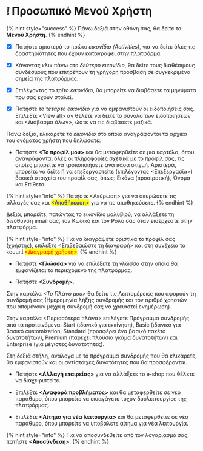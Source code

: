 # ❕ Προσωπικό Μενού Χρήστη

{% hint style="success" %}
Πάνω δεξιά στην οθόνη σας, θα δείτε το **Μενού Χρήστη**.
{% endhint %}

* [x] Πατήστε αριστερά το πρώτο _εικονίδιο (Activities)_, για να δείτε όλες τις δραστηριότητες που έχουν καταγραφεί στην πλατφόρμα.
* [x] Κάνοντας κλικ πάνω στο _δεύτερο εικονίδιο_, θα δείτε τους διαθέσιμους συνδέσμους που επιτρέπουν τη γρήγορη πρόσβαση σε συγκεκριμένα σημεία της πλατφόρμας.
* [x] Επιλέγοντας το _τρίτο εικονίδιο_, θα μπορείτε να διαβάσετε τα μηνύματα που σας έχουν σταλεί.
* [x] Πατήστε _το τέταρτο εικονίδιο_ για να εμφανιστούν οι ειδοποιήσεις σας. Επιλέξτε \<View all> αν θέλετε να δείτε το σύνολο των ειδοποιήσεων και <Διάβασμα όλων>, ώστε να τις διαβάσετε μαζικά.



Πάνω δεξιά, κλικάρετε το _εικονίδιο_ στο οποίο αναγράφονται τα αρχικά του ονόματος χρήστη που δηλώσατε:

* Πατήστε **<Το προφίλ μου>** και θα μεταφερθείτε σε μια καρτέλα, όπου αναγράφονται όλες οι πληροφορίες σχετικά με το προφίλ σας, τις οποίες μπορείτε να τροποποιήσετε ανά πάσα στιγμή. Αριστερά, μπορείτε να δείτε ή να επεξεργαστείτε (επιλέγοντας <Επεξεργασία>) βασικά στοιχεία του προφίλ σας, όπως: Εικόνα (προαιρετική), Όνομα και Επίθετο.&#x20;

{% hint style="info" %}
Πατήστε <Ακύρωση> για να ακυρώσετε τις αλλαγές σας και <mark style="color:blue;"><Αποθήκευση></mark> για να τις αποθηκεύσετε.
{% endhint %}

Δεξιά, μπορείτε, πατώντας το εικονίδιο μολυβιού, να αλλάξετε τη διεύθυνση email σας, τον Κωδικό και τον Ρόλο σας όταν εισέρχεστε στην πλατφόρμα.

{% hint style="info" %}
Για να διαγράψετε οριστικά το προφίλ σας (χρήστης), επιλέξτε <Επιβεβαιώστε τη διαγραφή> και στη συνέχεια το κουμπί <mark style="color:red;"><Διαγραφή χρήστη></mark>.
{% endhint %}



* Πατήστε **<Γλώσσα>** για να επιλέξετε τη γλώσσα στην οποία θα εμφανίζεται το περιεχόμενο της πλατφόρμας.



* Πατήστε **<Συνδρομή>**.

Στην καρτέλα _<Το Πλάνο μου>_ θα δείτε τις Λεπτομέρειες που αφορούν τη συνδρομή σας (Ημερομηνία λήξης συνδρομής και τον αριθμό χρηστών που απομένουν μέχρι η συνδρομή σας να χρειαστεί ενημέρωση).&#x20;

Στην καρτέλα <Περισσότερα πλάνα> επιλέγετε Πρόγραμμα συνδρομής από τα προτεινόμενα: Start (ιδανικό για εκκίνηση), Basic (ιδανικό για βασικό customization, Standard (προσφέρει ένα βασικό πακέτο δυνατοτήτων), Premium (παρέχει πλούσια γκάμα δυνατοτήτων) και Enterprise (για μέγιστες δυνατότητες).&#x20;

Στη δεξιά στήλη, ανάλογα με το πρόγραμμα συνδρομής που θα κλικάρετε, θα εμφανιστούν και οι αντίστοιχες δυνατότητες που θα προσφέρονται.



* &#x20;Πατήστε **<Αλλαγή εταιρείας>** για να αλλάξετε το e-shop που θέλετε να διαχειριστείτε.



* &#x20;Επιλέξτε **<Αναφορά προβλήματος>** και θα μεταφερθείτε σε νέο παράθυρο, όπου μπορείτε να εισαγάγετε τυχόν δυσλειτουργίες της πλατφόρμας.



* Επιλέξτε **<Αίτημα για νέα λειτουργία>** και θα μεταφερθείτε σε νέο παράθυρο, όπου μπορείτε να υποβάλετε αίτημα για νέα λειτουργία.

{% hint style="info" %}
Για να αποσυνδεθείτε από τον λογαριασμό σας, πατήστε **<Αποσύνδεση>**.
{% endhint %}
